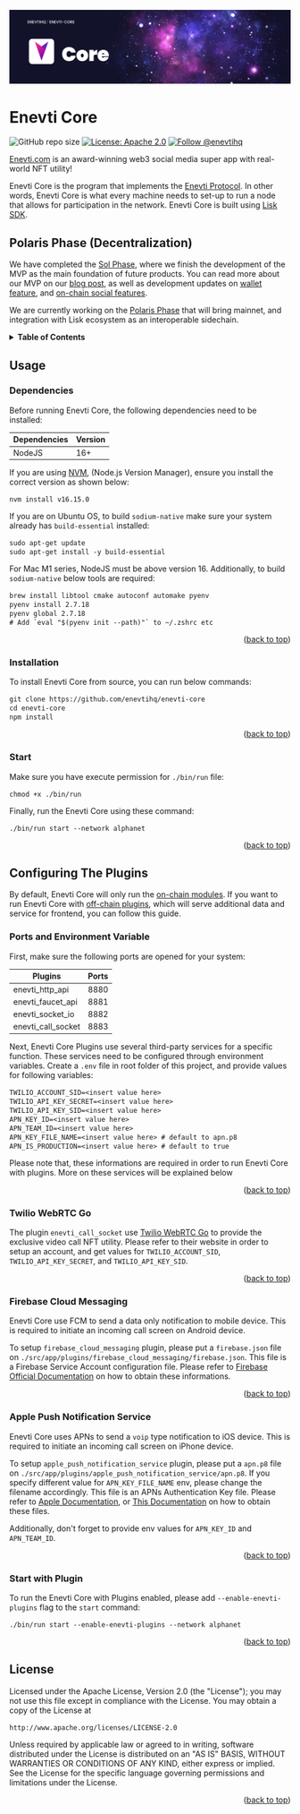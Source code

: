 <a name="readme-top"></a>

![Logo](./docs/assets/banner.jpg)

# Enevti Core

![GitHub repo size](https://img.shields.io/github/repo-size/enevtihq/enevti-core?color=black&logo=github&style=for-the-badge)
[![License: Apache 2.0](https://img.shields.io/github/license/enevtihq/enevti-core?logo=apache&style=for-the-badge)](http://www.apache.org/licenses/LICENSE-2.0)
[![Follow @enevtihq](https://img.shields.io/twitter/follow/enevtihq?color=blue&logo=twitter&style=for-the-badge)](https://twitter.com/enevtihq)

[Enevti.com](https://enevti.com/) is an award-winning web3 social media super app with real-world NFT utility!

Enevti Core is the program that implements the [Enevti Protocol](http://link.enevti.com/whitepaper). In other words, Enevti Core is what every machine needs to set-up to run a node that allows for participation in the network. Enevti Core is built using [Lisk SDK](https://github.com/LiskHQ/lisk-sdk).

## Polaris Phase (Decentralization)

We have completed the [Sol Phase](https://enevti.com/roadmap/), where we finish the development of the MVP as the main foundation of future products. You can read more about our MVP on our [blog post](https://blog.enevti.com/lets-meet-enevti-com-mobile-app-alpha-version-92391f87cc8a), as well as development updates on [wallet feature](https://blog.enevti.com/enevti-com-development-update-introducing-built-in-wallet-6a30a268f1cc), and [on-chain social features](https://blog.enevti.com/enevti-com-development-update-introducing-on-chain-nft-social-features-547298dcaf84).

We are currently working on the [Polaris Phase](https://enevti.com/roadmap/) that will bring mainnet, and integration with Lisk ecosystem as an interoperable sidechain.

<!-- TABLE OF CONTENTS -->
<details>
   <summary><strong>Table of Contents</strong></summary>
   <ol>
      <li>
         <a href="#enevti-core">About The Project</a>
         <ul>
            <li><a href="#polaris-phase-decentralization">Roadmap</a></li>
         </ul>
      </li>
      <li>
         <a href="#usage">Usage</a>
         <ul>
            <li><a href="#dependencies">Dependencies</a></li>
            <li><a href="#installation">Installation</a></li>
            <li><a href="#start">Start</a></li>
         </ul>
      </li>
      <li>
         <a href="#configuring-the-plugins">Configuring The Plugins</a>
         <ul>
            <li><a href="#ports-and-environment-variable">Ports and Environment Variable</a></li>
            <li><a href="#twilio-webrtc-go">Twilio WebRTC Go</a></li>
            <li><a href="#firebase-cloud-messaging">Firebase Cloud Messaging</a></li>
            <li><a href="#apple-push-notification-service">Apple Push Notification Service</a></li>
            <li><a href="#start-with-plugin">Start with Plugin</a></li>
         </ul>
      </li>
      <li><a href="#license">License</a></li>
   </ol>
</details>

<!-- USAGE -->

## Usage

### Dependencies

Before running Enevti Core, the following dependencies need to be installed:

| Dependencies | Version |
| ------------ | ------- |
| NodeJS       | 16+     |

If you are using [NVM](https://github.com/nvm-sh/nvm), (Node.js Version Manager), ensure you install the correct version as shown below:

```
nvm install v16.15.0
```

If you are on Ubuntu OS, to build `sodium-native` make sure your system already has `build-essential` installed:

```
sudo apt-get update
sudo apt-get install -y build-essential
```

For Mac M1 series, NodeJS must be above version 16. Additionally, to build `sodium-native` below tools are required:

```
brew install libtool cmake autoconf automake pyenv
pyenv install 2.7.18
pyenv global 2.7.18
# Add `eval "$(pyenv init --path)"` to ~/.zshrc etc
```

<p align="right">(<a href="#readme-top">back to top</a>)</p>

### Installation

To install Enevti Core from source, you can run below commands:

```
git clone https://github.com/enevtihq/enevti-core
cd enevti-core
npm install
```

<p align="right">(<a href="#readme-top">back to top</a>)</p>

### Start

Make sure you have execute permission for `./bin/run` file:

```
chmod +x ./bin/run
```

Finally, run the Enevti Core using these command:

```
./bin/run start --network alphanet
```

<p align="right">(<a href="#readme-top">back to top</a>)</p>

<!-- CONFIGURING THE PLUGINS -->

## Configuring The Plugins

By default, Enevti Core will only run the [on-chain modules](https://github.com/enevtihq/enevti-core/tree/main/src/app/modules). If you want to run Enevti Core with [off-chain plugins](https://github.com/enevtihq/enevti-core/tree/main/src/app/plugins), which will serve additional data and service for frontend, you can follow this guide.

### Ports and Environment Variable

First, make sure the following ports are opened for your system:

| Plugins            | Ports |
| ------------------ | ----- |
| enevti_http_api    | 8880  |
| enevti_faucet_api  | 8881  |
| enevti_socket_io   | 8882  |
| enevti_call_socket | 8883  |

Next, Enevti Core Plugins use several third-party services for a specific function. These services need to be configured through environment variables. Create a `.env` file in root folder of this project, and provide values for following variables:

```
TWILIO_ACCOUNT_SID=<insert value here>
TWILIO_API_KEY_SECRET=<insert value here>
TWILIO_API_KEY_SID=<insert value here>
APN_KEY_ID=<insert value here>
APN_TEAM_ID=<insert value here>
APN_KEY_FILE_NAME=<insert value here> # default to apn.p8
APN_IS_PRODUCTION=<insert value here> # default to true
```

Please note that, these informations are required in order to run Enevti Core with plugins. More on these services will be explained below

<p align="right">(<a href="#readme-top">back to top</a>)</p>

### Twilio WebRTC Go

The plugin `enevti_call_socket` use [Twilio WebRTC Go](https://www.twilio.com/blog/build-free-one-on-one-video-chat-webrtc-go-javascript) to provide the exclusive video call NFT utility. Please refer to their website in order to setup an account, and get values for `TWILIO_ACCOUNT_SID`, `TWILIO_API_KEY_SECRET`, and `TWILIO_API_KEY_SID`.

<p align="right">(<a href="#readme-top">back to top</a>)</p>

### Firebase Cloud Messaging

Enevti Core use FCM to send a data only notification to mobile device. This is required to initiate an incoming call screen on Android device.

To setup `firebase_cloud_messaging` plugin, please put a `firebase.json` file on `./src/app/plugins/firebase_cloud_messaging/firebase.json`. This file is a Firebase Service Account configuration file. Please refer to [Firebase Official Documentation](https://firebase.google.com/docs/admin/setup) on how to obtain these informations.

<p align="right">(<a href="#readme-top">back to top</a>)</p>

### Apple Push Notification Service

Enevti Core uses APNs to send a `voip` type notification to iOS device. This is required to initiate an incoming call screen on iPhone device.

To setup `apple_push_notification_service` plugin, please put a `apn.p8` file on `./src/app/plugins/apple_push_notification_service/apn.p8`. If you specify different value for `APN_KEY_FILE_NAME` env, please change the filename accordingly. This file is an APNs Authentication Key file. Please refer to [Apple Documentation](https://developer.apple.com/documentation/usernotifications/setting_up_a_remote_notification_server/establishing_a_token-based_connection_to_apns), or [This Documentation](https://rnfirebase.io/messaging/usage/ios-setup#1-registering-a-key) on how to obtain these files.

Additionally, don't forget to provide env values for `APN_KEY_ID` and `APN_TEAM_ID`.

<p align="right">(<a href="#readme-top">back to top</a>)</p>

### Start with Plugin

To run the Enevti Core with Plugins enabled, please add `--enable-enevti-plugins` flag to the `start` command:

```
./bin/run start --enable-enevti-plugins --network alphanet
```

<p align="right">(<a href="#readme-top">back to top</a>)</p>

<!-- LICENSE -->

## License

Licensed under the Apache License, Version 2.0 (the "License");
you may not use this file except in compliance with the License.
You may obtain a copy of the License at

    http://www.apache.org/licenses/LICENSE-2.0

Unless required by applicable law or agreed to in writing, software
distributed under the License is distributed on an "AS IS" BASIS,
WITHOUT WARRANTIES OR CONDITIONS OF ANY KIND, either express or implied.
See the License for the specific language governing permissions and
limitations under the License.

<p align="right">(<a href="#readme-top">back to top</a>)</p>
